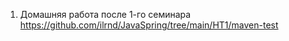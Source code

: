 1. Домашняя работа после 1-го семинара
   https://github.com/ilrnd/JavaSpring/tree/main/HT1/maven-test
